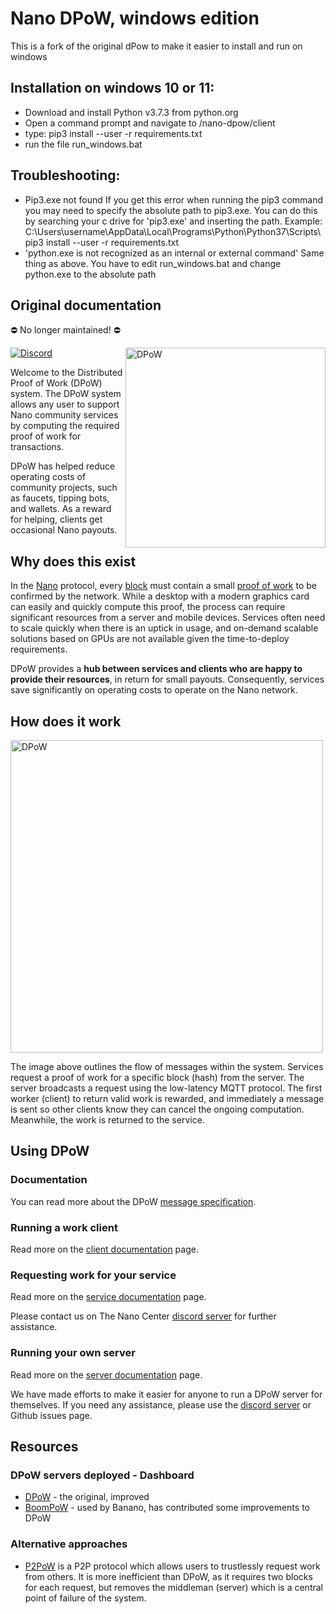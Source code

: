 # Nano DPoW, windows edition

This is a fork of the original dPow to make it easier to install and run on windows

## Installation on windows 10 or 11:

- Download and install Python v3.7.3 from python.org
- Open a command prompt and navigate to /nano-dpow/client
- type: pip3 install --user -r requirements.txt
- run the file run_windows.bat

## Troubleshooting:
- Pip3.exe not found
If you get this error when running the pip3 command you may need to specify the absolute path to pip3.exe. 
You can do this by searching your c drive for 'pip3.exe' and inserting the path.
Example:
C:\Users\username\AppData\Local\Programs\Python\Python37\Scripts\pip3 install --user -r requirements.txt
- 'python.exe is not recognized as an internal or external command' 
Same thing as above. You have to edit run_windows.bat and change python.exe to the absolute path

## Original documentation

⛔️ No longer maintained! ⛔️

<img src="static/logo.png" align="right" width="320" alt="DPoW"/></p>

[![Discord](https://img.shields.io/badge/discord-join%20chat-blue.svg)](https://discord.nanocenter.org)

Welcome to the Distributed Proof of Work (DPoW) system. The DPoW system allows any user to support Nano community services by computing the required proof of work for transactions.

DPoW has helped reduce operating costs of community projects, such as faucets, tipping bots, and wallets. As a reward for helping, clients get occasional Nano payouts.

## Why does this exist

In the [Nano](https://nano.org) protocol, every [block](https://medium.com/nano-education/nano-how-2-blocks-and-lattices-c0ccd417bd5a) must contain a small [proof of work](https://medium.com/nano-education/nano-how-4-proof-of-work-474bf20fc7d) to be confirmed by the network. While a desktop with a modern graphics card can easily and quickly compute this proof, the process can require significant resources from a server and mobile devices. Services often need to scale quickly when there is an uptick in usage, and on-demand scalable solutions based on GPUs are not available given the time-to-deploy requirements.

DPoW provides a **hub between services and clients who are happy to provide their resources**, in return for small payouts. Consequently, services save significantly on operating costs to operate on the Nano network.

## How does it work

<img src="static/flow.png" align="center" width="500" alt="DPoW"/></p>

The image above outlines the flow of messages within the system. Services request a proof of work for a specific block (hash) from the server. The server broadcasts a request using the low-latency MQTT protocol. The first worker (client) to return valid work is rewarded, and immediately a message is sent so other clients know they can cancel the ongoing computation. Meanwhile, the work is returned to the service.

## Using DPoW

### Documentation

You can read more about the DPoW [message specification](docs/specification.md).

### Running a work client

Read more on the [client documentation](client/README.md) page.

### Requesting work for your service

Read more on the [service documentation](service/README.md) page.

Please contact us on The Nano Center [discord server](https://discord.nanocenter.org) for further assistance.

### Running your own server

Read more on the [server documentation](server/README.md) page.

We have made efforts to make it easier for anyone to run a DPoW server for themselves. If you need any assistance, please use the [discord server](https://discord.nanocenter.org) or Github issues page.

## Resources

### DPoW servers deployed - Dashboard

- [DPoW](https://dpow.nanos.cc/) - the original, improved
- [BoomPoW](https://bpow.banano.cc/) - used by Banano, has contributed some improvements to DPoW

### Alternative approaches

- [P2PoW](https://anarkrypto.github.io/P2PoW) is a P2P protocol which allows users to trustlessly request work from others. It is more inefficient than DPoW, as it requires two blocks for each request, but removes the middleman (server) which is a central point of failure of the system.
